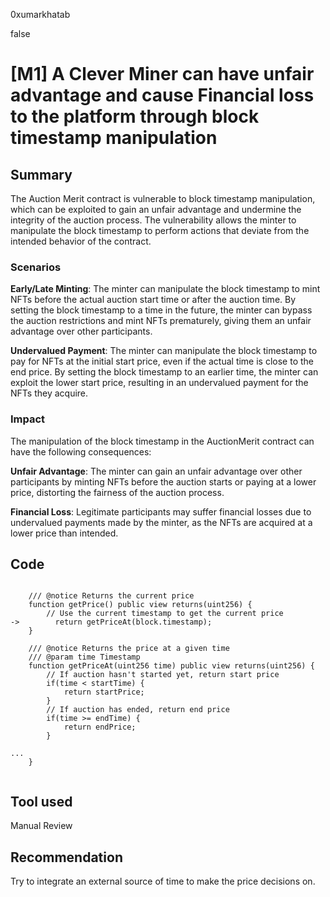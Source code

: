0xumarkhatab

false

# [M1] A Clever Miner can have unfair advantage and cause Financial loss to the platform through block timestamp manipulation

## Summary
The Auction Merit contract is vulnerable to block timestamp manipulation, which can be exploited to gain an unfair advantage and undermine the integrity of the auction process. The vulnerability allows the minter to manipulate the block timestamp to perform actions that deviate from the intended behavior of the contract.

### Scenarios
**Early/Late Minting**: The minter can manipulate the block timestamp to mint NFTs before the actual auction start time or after the auction time. By setting the block timestamp to a time in the future, the minter can bypass the auction restrictions and mint NFTs prematurely, giving them an unfair advantage over other participants.

**Undervalued Payment**: The minter can manipulate the block timestamp to pay for NFTs at the initial start price, even if the actual time is close to the end price. By setting the block timestamp to an earlier time, the minter can exploit the lower start price, resulting in an undervalued payment for the NFTs they acquire.

### Impact
The manipulation of the block timestamp in the AuctionMerit contract can have the following consequences:

**Unfair Advantage**: The minter can gain an unfair advantage over other participants by minting NFTs before the auction starts or paying at a lower price, distorting the fairness of the auction process.

**Financial Loss**: Legitimate participants may suffer financial losses due to undervalued payments made by the minter, as the NFTs are acquired at a lower price than intended.

## Code
```solidity

    /// @notice Returns the current price
    function getPrice() public view returns(uint256) {
        // Use the current timestamp to get the current price
->        return getPriceAt(block.timestamp);
    }

    /// @notice Returns the price at a given time
    /// @param time Timestamp
    function getPriceAt(uint256 time) public view returns(uint256) {
        // If auction hasn't started yet, return start price
        if(time < startTime) {
            return startPrice;
        }
        // If auction has ended, return end price
        if(time >= endTime) {
            return endPrice;
        }

...
    }


```

## Tool used
Manual Review

## Recommendation
Try to integrate an external source of time to make the price decisions on.